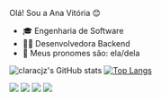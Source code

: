 Olá! Sou a Ana Vitória 😊  

- 🎓 Engenharia de Software
- 👩‍💻 Desenvolvedora Backend  
- 🤝 Meus pronomes são: ela/dela

![claracjz's GitHub stats](https://github-readme-stats.vercel.app/api?username=claracjz&show_icons=true&theme=transparent)
[![Top Langs](https://github-readme-stats.vercel.app/api/top-langs/?username=claracjz)](https://github.com/claracjz/github-readme-stats)

<img src="https://cdn.jsdelivr.net/gh/devicons/devicon/icons/express/express-original.svg" />
<img src="https://cdn.jsdelivr.net/gh/devicons/devicon/icons/github/github-original.svg" />
<img src="https://cdn.jsdelivr.net/gh/devicons/devicon/icons/javascript/javascript-original.svg" />
<img src="https://cdn.jsdelivr.net/gh/devicons/devicon/icons/nodejs/nodejs-original-wordmark.svg" />
